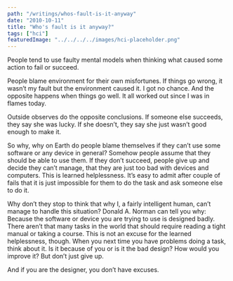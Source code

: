 ```yaml
---
path: "/writings/whos-fault-is-it-anyway"
date: "2010-10-11"
title: "Who's fault is it anyway?"
tags: ["hci"]
featuredImage: "../../../../images/hci-placeholder.png"
---
```

People tend to use faulty mental models when thinking what caused some action to fail or succeed.

People blame environment for their own misfortunes. If things go wrong, it wasn’t my fault but the environment caused it. I got no chance. And the opposite happens when things go well. It all worked out since I was in flames today.

Outside observes do the opposite conclusions. If someone else succeeds, they say she was lucky. If she doesn’t, they say she just wasn’t good enough to make it.

So why, why on Earth do people blame themselves if they can’t use some software or any device in general? Somehow people assume that they should be able to use them. If they don’t succeed, people give up and decide they can’t manage, that they are just too bad with devices and computers. This is learned helplessness. It’s easy to admit after couple of fails that it is just impossible for them to do the task and ask someone else to do it.

Why don’t they stop to think that why I, a fairly intelligent human, can’t manage to handle this situation? Donald A. Norman can tell you why: Because the software or device you are trying to use is designed badly. There aren’t that many tasks in the world that should require reading a tight manual or taking a course. This is not an excuse for the learned helplessness, though. When you next time you have problems doing a task, think about it. Is it because of you or is it the bad design? How would you improve it? But don’t just give up.

And if you are the designer, you don’t have excuses.

